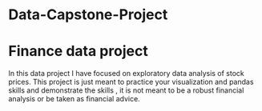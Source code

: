 # Data-Capstone-Project
# Finance data project 
In this data project I have focused on exploratory data analysis of stock prices. This project is just meant to practice your visualization and pandas skills and demonstrate the skills , it is not meant to be a robust financial analysis or be taken as financial advice.
